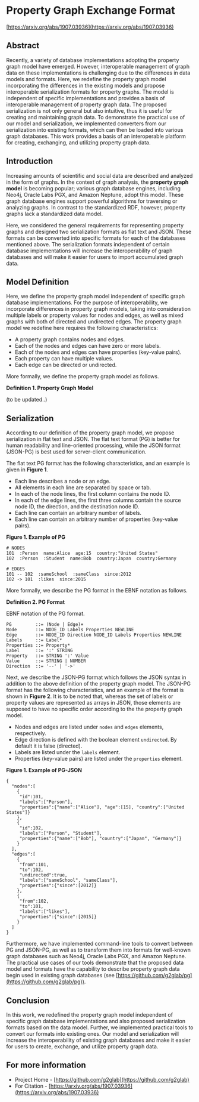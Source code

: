 # Property Graph Exchange Format

[https://arxiv.org/abs/1907.03936](https://arxiv.org/abs/1907.03936)

## Abstract

Recently, a variety of database implementations adopting the property graph model have emerged. However, interoperable management of graph data on these implementations is challenging due to the differences in data models and formats. Here, we redefine the property graph model incorporating the differences in the existing models and propose interoperable serialization formats for property graphs. The model is independent of specific implementations and provides a basis of interoperable management of property graph data. The proposed serialization is not only general but also intuitive, thus it is useful for creating and maintaining graph data. To demonstrate the practical use of our model and serialization, we implemented converters from our serialization into existing formats, which can then be loaded into various graph databases. This work provides a basis of an interoperable platform for creating, exchanging, and utilizing property graph data.

## Introduction

Increasing amounts of scientific and social data are described and analyzed in the form of graphs. In the context of graph analysis, the **property graph model** is becoming popular; various graph database engines, including Neo4j, Oracle Labs PGX, and Amazon Neptune, adopt this model. These graph database engines support powerful algorithms for traversing or analyzing graphs. In contrast to the standardized RDF, however, property graphs lack a standardized data model.

Here, we considered the general requirements for representing property graphs and designed two serialization formats as flat text and JSON. These formats can be converted into specific formats for each of the databases mentioned above. The serialization formats independent of certain database implementations will increase the interoperability of graph databases and will make it easier for users to import accumulated graph data.

## Model Definition

Here, we define the property graph model independent of specific graph database implementations. For the purpose of interoperability, we incorporate differences in property graph models, taking into consideration multiple labels or property values for nodes and edges, as well as mixed graphs with both of directed and undirected edges. The property graph model we redefine here requires the following characteristics:

* A property graph contains nodes and edges.
* Each of the nodes and edges can have zero or more labels.
* Each of the nodes and edges can have properties (key-value pairs).
* Each property can have multiple values.
* Each edge can be directed or undirected.

More formally, we define the property graph model as follows.

**Definition 1.  Property Graph Model**

(to be updated..)

## Serialization

According to our definition of the property graph model, we propose serialization in flat text and JSON. The flat text format (PG) is better for human readability and line-oriented processing, while the JSON format (JSON-PG) is best used for server-client communication.

The flat text PG format has the following characteristics, and an example is given in **Figure 1**.

* Each line describes a node or an edge.
* All elements in each line are separated by space or tab.
* In each of the node lines, the first column contains the node ID.
* In each of the edge lines, the first three columns contain the source node ID, the direction, and the destination node ID.
* Each line can contain an arbitrary number of labels.
* Each line can contain an arbitrary number of properties (key-value pairs).

**Figure 1.  Example of PG**

    # NODES
    101  :Person  name:Alice  age:15  country:"United States"
    102  :Person  :Student  name:Bob  country:Japan  country:Germany
    
    # EDGES
    101 -- 102  :sameSchool  :sameClass  since:2012
    102 -> 101  :likes  since:2015

More formally, we describe the PG format in the EBNF notation as follows.

**Definition 2.  PG Format**

EBNF notation of the PG format.

    PG         ::= (Node | Edge)+
    Node       ::= NODE_ID Labels Properties NEWLINE
    Edge       ::= NODE_ID Direction NODE_ID Labels Properties NEWLINE
    Labels     ::= Label*
    Properties ::= Property*
    Label      ::= ':' STRING
    Property   ::= STRING ':' Value
    Value      ::= STRING | NUMBER
    Direction  ::= '--' | '->'

Next, we describe the JSON-PG format which follows the JSON syntax in addition to the above definition of the property graph model. The JSON-PG format has the following characteristics, and an example of the format is shown in **Figure 2**. It is to be noted that, whereas the set of labels or property values are represented as arrays in JSON, those elements are supposed to have no specific order according to the the property graph model.

* Nodes and edges are listed under `nodes` and `edges` elements, respectively.
* Edge direction is defined with the boolean element `undirected`. By default it is false (directed).
* Labels are listed under the `labels` element.
* Properties (key-value pairs) are listed under the `properties` element.

**Figure 1.  Example of PG-JSON**

    {
      "nodes":[
        {
         "id":101,
         "labels":["Person"],
         "properties":{"name":["Alice"], "age":[15], "country":["United States"]}
        },
        {
         "id":102,
         "labels":["Person", "Student"],
         "properties":{"name":["Bob"], "country":["Japan", "Germany"]}
        }
      ],
      "edges":[
        {
         "from":101,
         "to":102,
         "undirected":true,
         "labels":["sameSchool", "sameClass"],
         "properties":{"since":[2012]}
        },
        {
         "from":102,
         "to":101,
         "labels":["likes"],
         "properties":{"since":[2015]}
        }
      ]
    }

Furthermore, we have implemented command-line tools to convert between PG and JSON-PG, as well as to transform them into formats for well-known graph databases such as Neo4j, Oracle Labs PGX, and Amazon Neptune. The practical use cases of our tools demonstrate that the proposed data model and formats have the capability to describe property graph data begin used in existing graph databases (see [https://github.com/g2glab/pg](https://github.com/g2glab/pg)).

## Conclusion

In this work, we redefined the property graph model independent of specific graph database implementations and also proposed serialization formats based on the data model. Further, we implemented practical tools to convert our formats into existing ones. Our model and serialization will increase the interoperability of existing graph databases and make it easier for users to create, exchange, and utilize property graph data.

## For more information

* Project Home - [https://github.com/g2glab](https://github.com/g2glab)
* For Citation - [https://arxiv.org/abs/1907.03936](https://arxiv.org/abs/1907.03936)

